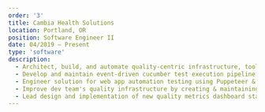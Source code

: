```yaml
---
order: '3'
title: Cambia Health Solutions
location: Portland, OR
position: Software Engineer II
date: 04/2019 – Present
type: 'software'
description:
  - Architect, build, and automate quality-centric infrastructure, tools and processes to better support team ownership of test coverage best practices
  - Develop and maintain event-driven cucumber test execution pipeline to generate feature tree reports for a stack
  - Engineer solution for web app automation testing using Puppeteer & BDD to run Cucumber.js tests in CI/CD
  - Improve dev team's quality infrastructure by creating & maintaining CircleCI pipeline for building and deploying their stack
  - Lead design and implementation of new quality metrics dashboard stack using Grafana and Prometheus metrics collection
---
```

